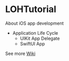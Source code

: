 # LOHTutorial
About iOS app development

* Application Life Cycle
    - UIKit App Delegate
    - SwiftUI App

See more [Wiki](https://github.com/LockedOutofHeaven/LOHTutorial/wiki)
